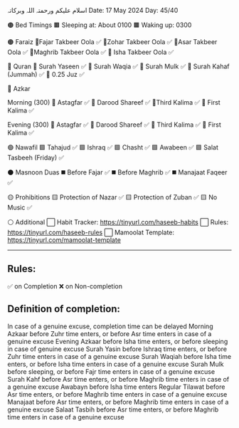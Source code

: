 اسلام علیکم ورحمتہ اللہ وبرکاتہ
Date: 17 May 2024
Day:  45/40

🟤 Bed Timings
🟫 Sleeping at: About 0100
🟫 Waking up: 0300

🟠 Faraiz
🔸Fajar Takbeer Oola ✅
🔸Zohar Takbeer Oola ✅
🔸Asar Takbeer Oola ✅
🔸Maghrib Takbeer Oola ✅
🔸 Isha Takbeer Oola ✅

🔵 Quran
🔹 Surah Yaseen ✅
🔹 Surah Waqia ✅
🔹 Surah Mulk ✅
🔹 Surah Kahaf (Jummah) ✅
🔹 0.25 Juz  ✅

🔴 Azkar

Morning (300)
🔺 Astagfar ✅
🔺 Darood Shareef ✅
🔺Third Kalima ✅
🔺 First Kalima ✅

Evening (300)
🔺 Astagfar ✅
🔺 Darood Shareef ✅
🔺 Third Kalima ✅
🔺 First Kalima ✅

🟢 Nawafil
🟩 Tahajud ✅
🟩 Ishraq ✅
🟩 Chasht ✅
🟩 Awabeen ✅
🟩 Salat Tasbeeh (Friday) ✅

⚫  Masnoon Duas
◼️ Before Fajar ✅
◼️ Before Maghrib ✅
◼️ Manajaat Faqeer ✅

🟡 Prohibitions
🟨 Protection of Nazar ✅
🟨 Protection of Zuban  ✅
🟨 No Music ✅

⚪ Additional
⬜ Habit Tracker: https://tinyurl.com/haseeb-habits
⬜ Rules: https://tinyurl.com/haseeb-rules
⬜ Mamoolat Template: https://tinyurl.com/mamoolat-template

---

## Rules:
✅ on Completion
❌ on Non-completion

## Definition of completion:
In case of a genuine excuse, completion time can be delayed
Morning Azkaar before Zuhr time enters, or before Asr time enters in case of a genuine excuse
Evening Azkaar before Isha time enters, or before sleeping in case of genuine excuse
Surah Yasin before Ishraq time enters, or before Zuhr time enters in case of a genuine excuse
Surah Waqiah before Isha time enters, or before Isha time enters in case of a genuine excuse
Surah Mulk before sleeping, or before Fajr time enters in case of a genuine excuse
Surah Kahf before Asr time enters, or before Maghrib time enters in case of a genuine excuse
Awabayn before Isha time enters
Regular Tilawat before Asr time enters, or before Maghrib time enters in case of a genuine excuse
Manajaat before Asr time enters, or before Maghrib time enters in case of a genuine excuse
Salaat Tasbih before Asr time enters, or before Maghrib time enters in case of a genuine excuse
